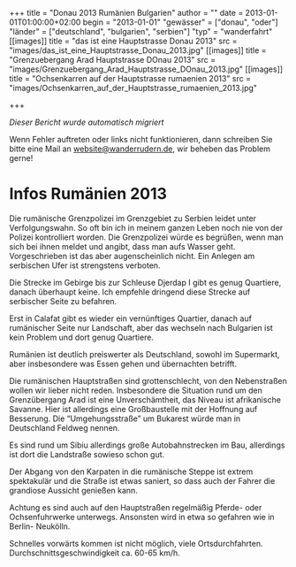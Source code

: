 +++
title = "Donau 2013 Rumänien Bulgarien"
author = ""
date = 2013-01-01T01:00:00+02:00
begin = "2013-01-01"
"gewässer" = ["donau", "oder"]
"länder" = ["deutschland", "bulgarien", "serbien"]
"typ" = "wanderfahrt"
[[images]]
title = "das ist eine Hauptstrasse Donau 2013"
src = "images/das_ist_eine_Hauptstrasse_Donau_2013.jpg"
[[images]]
title = "Grenzuebergang Arad Hauptstrasse DOnau 2013"
src = "images/Grenzuebergang_Arad_Hauptstrasse_DOnau_2013.jpg"
[[images]]
title = "Ochsenkarren auf der Hauptstrasse rumaenien 2013"
src = "images/Ochsenkarren_auf_der_Hauptstrasse_rumaenien_2013.jpg"

+++


*Dieser Bericht wurde automatisch migriert*

Wenn Fehler auftreten oder links nicht funktionieren, dann schreiben Sie bitte eine Mail an website@wanderrudern.de, wir beheben das Problem gerne!



# Infos Rumänien 2013


Die rumänische Grenzpolizei im Grenzgebiet zu Serbien leidet unter Verfolgungswahn. So oft bin ich in meinem ganzen Leben noch nie von der Polizei kontrolliert worden. Die Grenzpolizei würde es begrüßen, wenn man sich bei ihnen meldet und angibt, dass man aufs Wasser geht. Vorgeschrieben ist das aber augenscheinlich nicht. Ein Anlegen am serbischen Ufer ist strengstens verboten.

Die Strecke im Gebirge bis zur Schleuse Djerdap I gibt es genug Quartiere, danach überhaupt keine. Ich empfehle dringend diese Strecke auf serbischer Seite zu befahren.

Erst in Calafat gibt es wieder ein vernünftiges Quartier, danach auf rumänischer Seite nur Landschaft, aber das wechseln nach Bulgarien ist kein Problem und dort genug Quartiere.

Rumänien ist deutlich preiswerter als Deutschland, sowohl im Supermarkt, aber insbesondere was Essen gehen und übernachten betrifft.

Die rumänischen Hauptstraßen sind grottenschlecht, von den Nebenstraßen wollen wir lieber nicht reden. Insbesondere die Situation rund um den Grenzübergang Arad ist eine Unverschämtheit, das Niveau ist afrikanische Savanne. Hier ist allerdings eine Großbaustelle mit der Hoffnung auf Besserung. Die “Umgehungsstraße” um Bukarest würde man in Deutschland Feldweg nennen.

Es sind rund um Sibiu allerdings große Autobahnstrecken im Bau, allerdings ist dort die Landstraße sowieso schon gut.

Der Abgang von den Karpaten in die rumänische Steppe ist extrem spektakulär und die Straße ist etwas saniert, so dass auch der Fahrer die grandiose Aussicht genießen kann.

Achtung es sind auch auf den Hauptstraßen regelmäßig Pferde- oder Ochsenfuhrwerke unterwegs. Ansonsten wird in etwa so gefahren wie in Berlin- Neukölln.

Schnelles vorwärts kommen ist nicht möglich, viele Ortsdurchfahrten. Durchschnittsgeschwindigkeit ca. 60-65 km/h.
